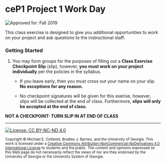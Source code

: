 # ceP1 Project 1 Work Day

![Approved for: Fall 2019](https://img.shields.io/badge/Approved%20for-Fall%202019-brightgreen)

This class exercise is designed to give you additional opportunities to work
on your project and ask questions to the instructional staff.

### Getting Started

1. You may form groups for the purposes of filling out a **Class Exercise Checkpoint Slip** (slip),
   however, **you must work on your project individually** per the policies in the syllabus. 
   
   * If you leave early, then you must cross out your name on your slip. 
     **No exceptions for any reason.**
   
   * No checkpoint signatures will be given for this exerise, however, slips will be collected
     at the end of class. Furthermore, **slips will only be accepted at the end of class.**
      
**NOT A CHECKPOINT: TURN SLIP IN AT END OF CLASS**
    
<hr/>

[![License: CC BY-NC-ND 4.0](https://img.shields.io/badge/License-CC%20BY--NC--ND%204.0-lightgrey.svg)](http://creativecommons.org/licenses/by-nc-nd/4.0/)

<small>
Copyright &copy; Michael E. Cotterell, Bradley J. Barnes, and the University of Georgia.
This work is licensed under a <a rel="license" href="http://creativecommons.org/licenses/by-nc-nd/4.0/">Creative Commons Attribution-NonCommercial-NoDerivatives 4.0 International License</a> to students and the public.
The content and opinions expressed on this Web page do not necessarily reflect the views of nor are they endorsed by the University of Georgia or the University System of Georgia.
</small>
